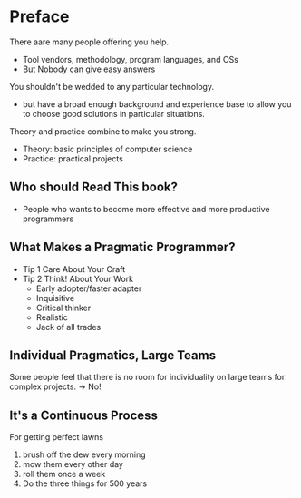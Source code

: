 # Preface
There aare many people offering you help. 
- Tool vendors, methodology, program languages, and OSs
- But Nobody can give easy answers

You shouldn't be wedded to any particular technology.
- but have a broad enough background and experience base to allow you to choose good solutions in particular situations.

Theory and practice combine to make you strong.
- Theory: basic principles of computer science
- Practice: practical projects

## Who should Read This book?
- People who wants to become more effective and more productive programmers

## What Makes a Pragmatic Programmer?
- Tip 1 Care About Your Craft
- Tip 2 Think! About Your Work
  - Early adopter/faster adapter
  - Inquisitive
  - Critical thinker
  - Realistic
  - Jack of all trades

## Individual Pragmatics, Large Teams
Some people feel that there is no room for individuality on large teams for complex projects.
-> No!

## It's a Continuous Process
For getting perfect lawns
1. brush off the dew every morning
2. mow them every other day
3. roll them once a week
4. Do the three things for 500 years